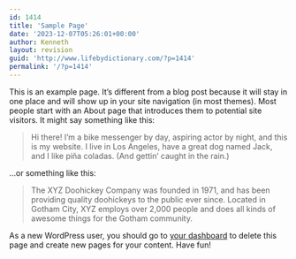 ```yaml
---
id: 1414
title: 'Sample Page'
date: '2023-12-07T05:26:01+00:00'
author: Kenneth
layout: revision
guid: 'http://www.lifebydictionary.com/?p=1414'
permalink: '/?p=1414'
---
```


This is an example page. It’s different from a blog post because it will stay in one place and will show up in your site navigation (in most themes). Most people start with an About page that introduces them to potential site visitors. It might say something like this:

> Hi there! I’m a bike messenger by day, aspiring actor by night, and this is my website. I live in Los Angeles, have a great dog named Jack, and I like piña coladas. (And gettin’ caught in the rain.)

…or something like this:

> The XYZ Doohickey Company was founded in 1971, and has been providing quality doohickeys to the public ever since. Located in Gotham City, XYZ employs over 2,000 people and does all kinds of awesome things for the Gotham community.

As a new WordPress user, you should go to [your dashboard](http://www.lifebydictionary.com/wp-admin/) to delete this page and create new pages for your content. Have fun!